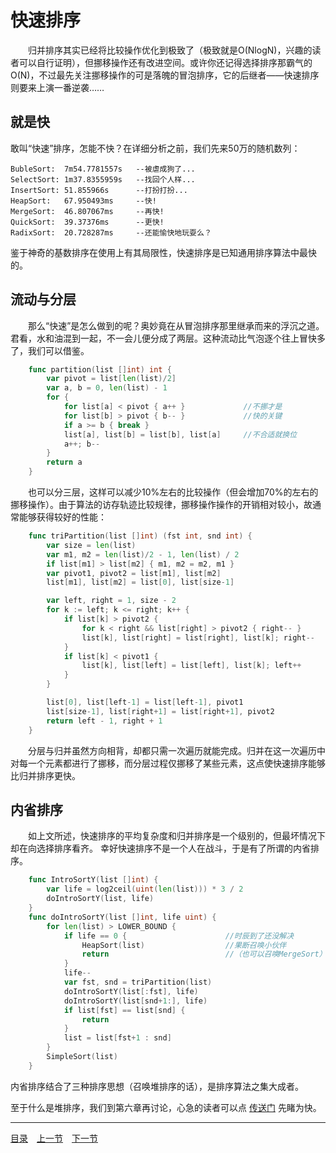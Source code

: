 # 快速排序
　　归并排序其实已经将比较操作优化到极致了（极致就是O(NlogN)，兴趣的读者可以自行证明），但挪移操作还有改进空间。或许你还记得选择排序那霸气的O(N)，不过最先关注挪移操作的可是落魄的冒泡排序，它的后继者——快速排序则要来上演一番逆袭……

## 就是快
敢叫“快速”排序，怎能不快？在详细分析之前，我们先来50万的随机数列：

	BubleSort:	7m54.7781557s	--被虐成狗了...
	SelectSort:	1m37.8355959s	--找回个人样...
	InsertSort:	51.855966s		--打扮打扮...
	HeapSort:	67.950493ms		--快!
	MergeSort:	46.807067ms		--再快!
	QuickSort:	39.37376ms		--更快!
	RadixSort:	20.728287ms		--还能愉快地玩耍么？

鉴于神奇的基数排序在使用上有其局限性，快速排序是已知通用排序算法中最快的。

## 流动与分层
　　那么“快速”是怎么做到的呢？奥妙竟在从冒泡排序那里继承而来的浮沉之道。君看，水和油混到一起，不一会儿便分成了两层。这种流动比气泡逐个往上冒快多了，我们可以借鉴。
```go
	func partition(list []int) int {
		var pivot = list[len(list)/2]
		var a, b = 0, len(list) - 1
		for {
			for list[a] < pivot { a++ }				//不挪才是
			for list[b] > pivot { b-- }				//快的关键
			if a >= b { break }
			list[a], list[b] = list[b], list[a]		//不合适就换位
			a++; b--
		}
		return a
	}
```
　　也可以分三层，这样可以减少10%左右的比较操作（但会增加70%的左右的挪移操作）。由于算法的访存轨迹比较规律，挪移操作操作的开销相对较小，故通常能够获得较好的性能：
```go
	func triPartition(list []int) (fst int, snd int) {
		var size = len(list)
		var m1, m2 = len(list)/2 - 1, len(list) / 2
		if list[m1] > list[m2] { m1, m2 = m2, m1 }
		var pivot1, pivot2 = list[m1], list[m2]
		list[m1], list[m2] = list[0], list[size-1]

		var left, right = 1, size - 2
		for k := left; k <= right; k++ {
			if list[k] > pivot2 {
				for k < right && list[right] > pivot2 { right-- }
				list[k], list[right] = list[right], list[k]; right--
			}
			if list[k] < pivot1 {
				list[k], list[left] = list[left], list[k]; left++
			}
		}

		list[0], list[left-1] = list[left-1], pivot1
		list[size-1], list[right+1] = list[right+1], pivot2
		return left - 1, right + 1
	}
```
　　分层与归并虽然方向相背，却都只需一次遍历就能完成。归并在这一次遍历中对每一个元素都进行了挪移，而分层过程仅挪移了某些元素，这点使快速排序能够比归并排序更快。


## 内省排序
　　如上文所述，快速排序的平均复杂度和归并排序是一个级别的，但最坏情况下却在向选择排序看齐。  幸好快速排序不是一个人在战斗，于是有了所谓的内省排序。
```go
	func IntroSortY(list []int) {
		var life = log2ceil(uint(len(list))) * 3 / 2
		doIntroSortY(list, life)
	}
	func doIntroSortY(list []int, life uint) {
		for len(list) > LOWER_BOUND {
			if life == 0 {						//时辰到了还没解决
				HeapSort(list)					//果断召唤小伙伴
				return							//（也可以召唤MergeSort）
			}
			life--
			var fst, snd = triPartition(list)
			doIntroSortY(list[:fst], life)
			doIntroSortY(list[snd+1:], life)
			if list[fst] == list[snd] {
				return
			}
			list = list[fst+1 : snd]
		}
		SimpleSort(list)
	}
```
内省排序结合了三种排序思想（召唤堆排序的话），是排序算法之集大成者。  

至于什么是堆排序，我们到第六章再讨论，心急的读者可以点 [传送门](06-A.md) 先睹为快。

---
[目录](../index.md)　[上一节](01-B.md)　[下一节](01-D.md)
